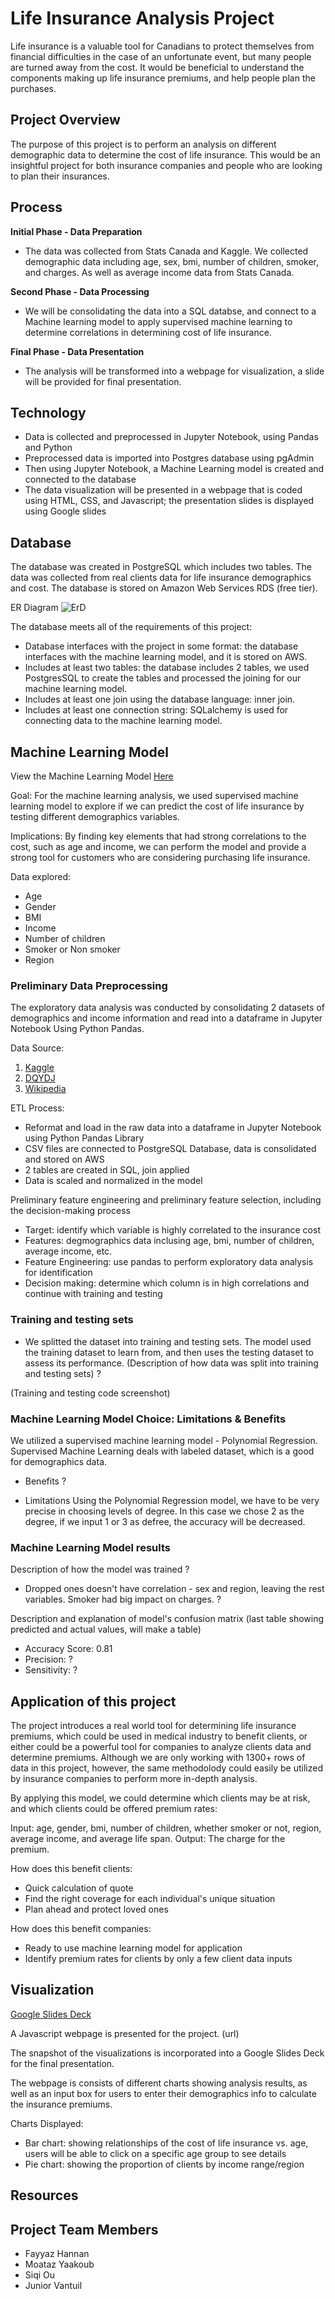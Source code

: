 # Life Insurance Analysis Project


Life insurance is a valuable tool for Canadians to protect themselves from financial difficulties in the case of an unfortunate event, but many people are turned away from the cost. It would be beneficial to understand the components making up life insurance premiums, and help people plan the purchases.


## Project Overview

The purpose of this project is to perform an analysis on different demographic data to determine the cost of life insurance. This would be an insightful project for both insurance companies and people who are looking to plan their insurances.


## Process

**Initial Phase - Data Preparation**
* The data was collected from Stats Canada and Kaggle. We collected demographic data including age, sex, bmi, number of children, smoker, and charges. As well as average income data from Stats Canada.

**Second Phase - Data Processing**
* We will be consolidating the data into a SQL databse, and connect to a Machine learning model to apply supervised machine learning to determine correlations in determining cost of life insurance.

**Final Phase - Data Presentation**
* The analysis will be transformed into a webpage for visualization, a slide will be provided for final presentation.


## Technology

* Data is collected and preprocessed in Jupyter Notebook, using Pandas and Python
* Preprocessed data is imported into Postgres database using pgAdmin 
* Then using Jupyter Notebook, a Machine Learning model is created and connected to the database
* The data visualization will be presented in a webpage that is coded using HTML, CSS, and Javascript; the presentation slides is displayed using Google slides


## Database

The database was created in PostgreSQL which includes two tables. The data was collected from real clients data for life insurance demographics and cost. The database is stored on Amazon Web Services RDS (free tier).

ER Diagram
![ErD](https://github.com/Hannanf/capstone_project/blob/e47cb12db72d3c0838cfa02986004bceb58e8ff6/resources/queries/Capstone_Project_ER%20Diagram.jpeg)

The database meets all of the requirements of this project:

* Database interfaces with the project in some format: the database interfaces with the machine learning model, and it is stored on AWS.
* Includes at least two tables: the database includes 2 tables, we used PostgresSQL to create the tables and processed the joining for our machine learning model.
* Includes at least one join using the database language:  inner join.
* Includes at least one connection string: SQLalchemy is used for connecting data to the machine learning model.

## Machine Learning Model

View the Machine Learning Model [Here](url) 

Goal: For the machine learning analysis, we used supervised machine learning model to explore if we can predict the cost of life insurance by testing different demographics variables.

Implications: By finding key elements that had strong correlations to the cost, such as age and income, we can perform the model and provide a strong tool for customers who are considering purchasing life insurance.

Data explored:
* Age
* Gender
* BMI
* Income
* Number of children
* Smoker or Non smoker
* Region
 

### Preliminary Data Preprocessing

The exploratory data analysis was conducted by consolidating 2 datasets of demographics and income information and read into a dataframe in Jupyter Notebook Using Python Pandas.

Data Source:
1. [Kaggle](https://www.kaggle.com/code/mariapushkareva/medical-insurance-cost-with-linear-regression/data)
2. [DQYDJ](https://dqydj.com/income-percentile-by-age-calculator/)
3. [Wikipedia](https://en.wikipedia.org/wiki/List_of_U.S._states_and_territories_by_life_expectancy)

ETL Process:
* Reformat and load in the raw data into a dataframe in Jupyter Notebook using Python Pandas Library
* CSV files are connected to PostgreSQL Database, data is consolidated and stored on AWS
* 2 tables are created in SQL, join applied
* Data is scaled and normalized in the model

Preliminary feature engineering and preliminary feature selection, including the decision-making process
* Target: identify which variable is highly correlated to the insurance cost
* Features: degmographics data inclusing age, bmi, number of children, average income, etc.
* Feature Engineering: use pandas to perform exploratory data analysis for identification
* Decision making: determine which column is in high correlations and continue with training and testing

### Training and testing sets
* We splitted the dataset into training and testing sets. The model used the training dataset to learn from, and then uses the testing dataset to assess its performance.
(Description of how data was split into training and testing sets) ?

(Training and testing code screenshot)

### Machine Learning Model Choice: Limitations & Benefits
We utilized a supervised machine learning model - Polynomial Regression. Supervised Machine Learning deals with labeled dataset, which is a good for demographics data.

* Benefits ?

* Limitations
Using the Polynomial Regression model, we have to be very precise in choosing levels of degree. In this case we chose 2 as the degree, if we input 1 or 3 as defree, the accuracy will be decreased.

### Machine Learning Model results
Description of how the model was trained ?
* Dropped ones doesn't have correlation - sex and region, leaving the rest variables. Smoker had big impact on charges.
?

Description and explanation of model's confusion matrix (last table showing predicted and actual values, will make a table)

* Accuracy Score: 0.81
* Precision: ?
* Sensitivity: ?

## Application of this project

The project introduces a real world tool for determining life insurance premiums, which could be used in medical industry to benefit clients, or either could be a powerful tool for companies to analyze clients data and determine premiums.
Although we are only working with 1300+ rows of data in this project, however, the same methodolody could easily be utilized by insurance companies to perform more in-depth analysis.

By applying this model, we could determine which clients may be at risk, and which clients could be offered premium rates:

Input: age, gender, bmi, number of children, whether smoker or not, region, average income, and average life span.
Output: The charge for the premium.

How does this benefit clients:
* Quick calculation of quote
* Find the right coverage for each individual's unique situation
* Plan ahead and protect loved ones

How does this benefit companies:
* Ready to use machine learning model for application
* Identify premium rates for clients by only a few client data inputs



## Visualization

[Google Slides Deck](https://docs.google.com/presentation/d/1whnuTL6ZM5WVz83VrgLC6633P-9DmyqtbOEfLG1-kRU/edit?usp=share_link)

A Javascript webpage is presented for the project.  (url)

The snapshot of the visualizations is incorporated into a Google Slides Deck for the final presentation. 

The webpage is consists of different charts showing analysis results, as well as an input box for users to enter their demographics info to calculate the insurance premiums.

Charts Displayed:
* Bar chart: showing relationships of the cost of life insurance vs. age, users will be able to click on a specific age group to see details
* Pie chart: showing the proportion of clients by income range/region



## Resources

## Project Team Members
* Fayyaz Hannan 
* Moataz Yaakoub
* Siqi Ou
* Junior Vantuil

